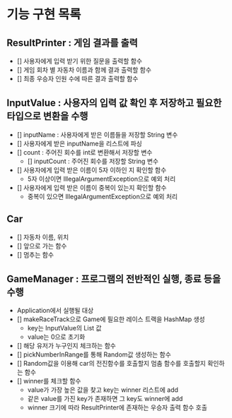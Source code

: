 # 기능 구현 목록

## ResultPrinter : 게임 결과를 출력
- [] 사용자에게 입력 받기 위한 질문을 출력할 함수
- [] 게임 회차 별 자동차 이름과 함께 결과 출력할 함수
- [] 최종 우승자 인원 수에 따른 결과 출력할 함수

## InputValue : 사용자의 입력 값 확인 후 저장하고 필요한 타입으로 변환을 수행
- [] inputName : 사용자에게 받은 이름들을 저장할 String 변수
- [] 사용자에게 받은 inputName을 리스트에 파싱
- [] count : 주어진 회수를 int로 변환해서 저장할 변수
    - [] inputCount : 주어진 회수를 저장할 String 변수
- [] 사용자에게 입력 받은 이름이 5자 이하인 지 확인할 함수
    - 5자 이상이면 IllegalArgumentException으로 예외 처리
- [] 사용자에게 입력 받은 이름이 중복이 있는지 확인할 함수
    - 중복이 있으면 IllegalArgumentException으로 예외 처리

## Car
- [] 자동차 이름, 위치
- [] 앞으로 가는 함수
- [] 멈추는 함수

## GameManager  : 프로그램의 전반적인 실행, 종료 등을 수행
- Application에서 실행될 대상
- [] makeRaceTrack으로 Game에 필요한 레이스 트랙을 HashMap 생성
    - key는 InputValue의 List 값
    - value는 0으로 초기화
- [] 해당 유저가 누구인지 체크하는 함수
- [] pickNumberInRange를 통해 Random값 생성하는 함수
- [] Random값을 이용해 car의 전진함수를 호출할지 멈춤 함수를 호출할지 확인하는 함수
- [] winner를 체크할 함수
    - value가 가장 높은 값을 찾고 key는 winner 리스트에 add
    - 같은 value를 가진 key가 존재하면 그 key도 winner에 add
    - winner 크기에 따라 ResultPrinter에 존재하는 우승자 출력 함수 호출